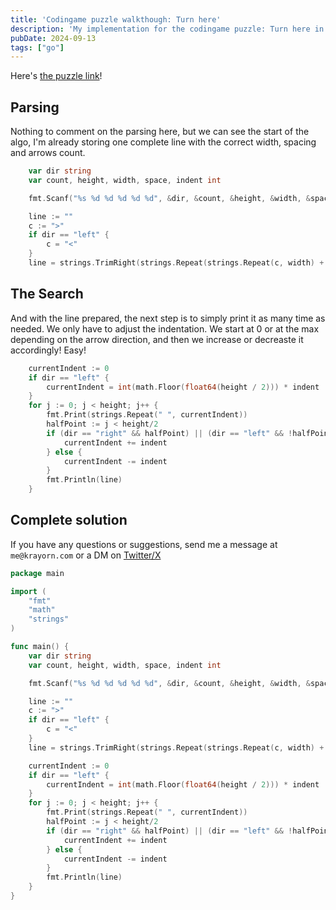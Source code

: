 ```yaml
---
title: 'Codingame puzzle walkthough: Turn here'
description: 'My implementation for the codingame puzzle: Turn here in golang'
pubDate: 2024-09-13
tags: ["go"]
---
```

Here's [the puzzle link](https://www.codingame.com/ide/puzzle/create-turn-here-signs)!

## Parsing 

Nothing to comment on the parsing here, but we can see the start of the algo, I'm already storing one complete line with the correct width, spacing and arrows count.

```go
	var dir string
    var count, height, width, space, indent int

    fmt.Scanf("%s %d %d %d %d %d", &dir, &count, &height, &width, &space, &indent)

	line := ""
    c := ">"
    if dir == "left" {
        c = "<"
    }
    line = strings.TrimRight(strings.Repeat(strings.Repeat(c, width) + strings.Repeat(" ", space), count), " ")

```

## The Search

And with the line prepared, the next step is to simply print it as many time as needed.
We only have to adjust the indentation.
We start at 0 or at the max depending on the arrow direction, and then we increase or decreaste it accordingly! Easy!

```go
	currentIndent := 0
	if dir == "left" {
		currentIndent = int(math.Floor(float64(height / 2))) * indent
	}
	for j := 0; j < height; j++ {
        fmt.Print(strings.Repeat(" ", currentIndent))
		halfPoint := j < height/2
		if (dir == "right" && halfPoint) || (dir == "left" && !halfPoint) {
			currentIndent += indent
		} else {
			currentIndent -= indent
		}
		fmt.Println(line)
	}
```

## Complete solution

If you have any questions or suggestions, send me a message at `me@krayorn.com` or a DM on [Twitter/X](https://x.com/Krayorn)

```go
package main

import (
	"fmt"
	"math"
	"strings"
)

func main() {
	var dir string
    var count, height, width, space, indent int

    fmt.Scanf("%s %d %d %d %d %d", &dir, &count, &height, &width, &space, &indent)

	line := ""
    c := ">"
    if dir == "left" {
        c = "<"
    }
    line = strings.TrimRight(strings.Repeat(strings.Repeat(c, width) + strings.Repeat(" ", space), count), " ")

	currentIndent := 0
	if dir == "left" {
		currentIndent = int(math.Floor(float64(height / 2))) * indent
	}
	for j := 0; j < height; j++ {
        fmt.Print(strings.Repeat(" ", currentIndent))
		halfPoint := j < height/2
		if (dir == "right" && halfPoint) || (dir == "left" && !halfPoint) {
			currentIndent += indent
		} else {
			currentIndent -= indent
		}
		fmt.Println(line)
	}
}
```